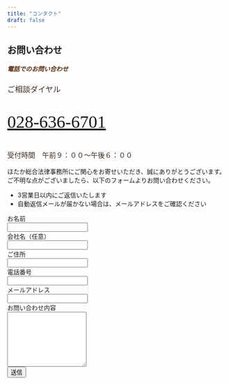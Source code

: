 ```yaml
---
title: "コンタクト"
draft: false
---
```


## お問い合わせ

<!-- 電話カード -->
<div class="card border rounded p-4 my-5 text-center">
  <h5 class="fw-bold text-start mb-4" style="color: #5c2e10; font-family: 'Hiragino Mincho ProN', serif;">
    電話でのお問い合わせ
  </h5>

  <!-- 本文 -->
  <div style="font-family: 'Hiragino Mincho ProN', serif; color: #3d2b1f;">
    <p class="mb-2" style="font-size: 1.1rem;">ご相談ダイヤル</p>
    <p class="fw-bold mb-3" style="font-size: 2.5rem;">
      <a href="tel:0286366701" class="text-decoration-none text-dark">028-636-6701</a>
    </p>
    <p class="mb-0" style="font-size: 1rem;">受付時間　午前９：００〜午後６：００</p>
  </div>
</div>


<div id="contactForm" class="container mt-5">

  <p>
    ほたか総合法律事務所にご関心をお寄せいただき、誠にありがとうございます。<br>
    ご不明な点がございましたら、以下のフォームよりお問い合わせください。
  </p>
  <ul>
    <li>3営業日以内にご返信いたします</li>
    <li>自動返信メールが届かない場合は、メールアドレスをご確認ください</li>
  </ul>

  <div class="row mb-4">
    <label for="name" class="col-md-3 col-form-label">お名前</label>
    <div class="col-md-9">
      <input type="text" id="name" class="form-control" />
    </div>
  </div>

  <div class="row mb-4">
    <label for="company" class="col-md-3 col-form-label">会社名（任意）</label>
    <div class="col-md-9">
      <input type="text" id="company" class="form-control" />
    </div>
  </div>

  <div class="row mb-4">
    <label for="addr" class="col-md-3 col-form-label">ご住所</label>
    <div class="col-md-9">
      <input type="text" id="addr" class="form-control" />
    </div>
  </div>

  <div class="row mb-4">
    <label for="tel" class="col-md-3 col-form-label">電話番号</label>
    <div class="col-md-9">
      <input type="tel" id="tel" class="form-control" />
    </div>
  </div>

  <div class="row mb-4">
    <label for="mail" class="col-md-3 col-form-label">メールアドレス</label>
    <div class="col-md-9">
      <input type="email" id="mail" class="form-control" />
    </div>
  </div>

  <div class="row mb-4">
    <label for="toiawasehonbun" class="col-md-3 col-form-label">お問い合わせ内容</label>
    <div class="col-md-9">
      <textarea id="toiawasehonbun" class="form-control" rows="8"></textarea>
    </div>
  </div>

  <div class="text-center">
    <button onclick="submit()" class="btn btn-primary btn-lg">送信</button>
  </div>

  <div id="errormessage" class="mt-3 text-danger text-center"></div>
</div>

<div id="thanks" class="container mt-5"></div>

<script src="https://cdn.jsdelivr.net/npm/axios/dist/axios.min.js"></script>

<script>
  const form = document.getElementById("contactForm");
  const thanks = document.getElementById("thanks");
  const sendButton = document.querySelector("button");
  const errorMessage = document.getElementById("errormessage");

  const EMAIL_REG_EXP = /^[A-Za-z0-9]{1}[A-Za-z0-9_.-]*@{1}[A-Za-z0-9_.-]+.[A-Za-z0-9]+$/;

  async function submit() {
    sendButton.disabled = true;

    const name = document.getElementById("name").value;
    const company = document.getElementById("company").value;
    const addr = document.getElementById("addr").value;
    const tel = document.getElementById("tel").value;
    const email = document.getElementById("mail").value;
    const content = document.getElementById("toiawasehonbun").value;
    console.log(content)

    try {
      if (!EMAIL_REG_EXP.test(email)) throw "メールアドレスが不正です";
      if (content.length === 0) throw "お問い合わせ内容が空欄です";
    } catch (e) {
      errorMessage.textContent = e;
      sendButton.disabled = false;
      return;
    }

    const config = {
      method: "POST",
      url: "https://us-central1-nipo-plus.cloudfunctions.net/inqueryWebCommon",
      data: {
        name,
        company,
        addr, // ← 新しく追加された住所
        tel,
        email,
        text: content,
        site: "hotaka-law"
      }
    };

    axios(config);
    form.style.display = "none";
    thanks.textContent = `お問い合わせありがとうございます。${email} 宛に確認メールを送信いたしました。5分以内に届かない場合は再度お問い合わせください。`;
  }
</script>